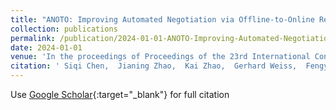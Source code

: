 ```yaml
---
title: "ANOTO: Improving Automated Negotiation via Offline-to-Online Reinforcement Learning"
collection: publications
permalink: /publication/2024-01-01-ANOTO-Improving-Automated-Negotiation-via-Offline-to-Online-Reinforcement-Learning
date: 2024-01-01
venue: 'In the proceedings of Proceedings of the 23rd International Conference on Autonomous Agents and Multiagent Systems'
citation: ' Siqi Chen,  Jianing Zhao,  Kai Zhao,  Gerhard Weiss,  Fengyun Zhang,  Ran Su,  Yang Dong,  Daqian Li,  Kaiyou Lei, &quot;ANOTO: Improving Automated Negotiation via Offline-to-Online Reinforcement Learning.&quot; In the proceedings of Proceedings of the 23rd International Conference on Autonomous Agents and Multiagent Systems, 2024.'
---
```

Use [Google Scholar](https://scholar.google.com/scholar?q=ANOTO:+Improving+Automated+Negotiation+via+Offline+to+Online+Reinforcement+Learning){:target="_blank"} for full citation